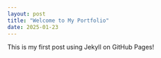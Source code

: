 ```yaml
---
layout: post
title: "Welcome to My Portfolio"
date: 2025-01-23
---
```

This is my first post using Jekyll on GitHub Pages!
